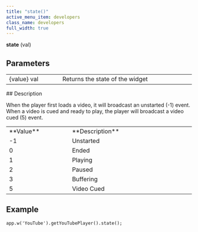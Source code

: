 ```yaml
---
title: "state()"
active_menu_item: developers
class_name: developers
full_width: true
---
```



**state** (val)

## Parameters

<table>
<tr>
<td width="169">
{value} val

</td>
<td width="17">
</td>
<td width="694">
Returns the state of the widget

</td>
</tr>
</table>
## Description

When the player first loads a video, it will broadcast an unstarted (-1) event. When a video is cued and ready to play, the player will broadcast a video cued (5) event.

<table>
<tr>
<td width="226">
**Value**

</td>
<td width="10">
</td>
<td width="644">
**Description**

</td>
</tr>
<tr>
<td width="226">
-1

</td>
<td width="10">
</td>
<td width="644">
Unstarted

</td>
</tr>
<tr>
<td width="226">
0

</td>
<td width="10">
</td>
<td width="644">
Ended

</td>
</tr>
<tr>
<td width="226">
1

</td>
<td width="10">
</td>
<td width="644">
Playing

</td>
</tr>
<tr>
<td width="226">
2

</td>
<td width="10">
</td>
<td width="644">
Paused

</td>
</tr>
<tr>
<td width="226">
3

</td>
<td width="10">
</td>
<td width="644">
Buffering

</td>
</tr>
<tr>
<td width="226">
5

</td>
<td width="10">
</td>
<td width="644">
Video Cued

</td>
</tr>
</table>

## Example

     
    app.w('YouTube').getYouTubePlayer().state();
     
   

